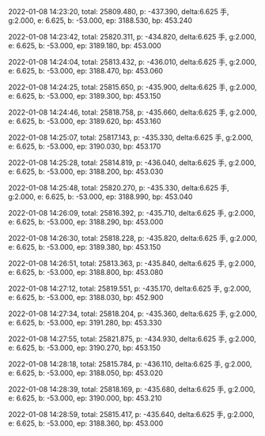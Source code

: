 2022-01-08 14:23:20, total: 25809.480, p: -437.390, delta:6.625 手, g:2.000, e: 6.625, b: -53.000, ep: 3188.530, bp: 453.240

2022-01-08 14:23:42, total: 25820.311, p: -434.820, delta:6.625 手, g:2.000, e: 6.625, b: -53.000, ep: 3189.180, bp: 453.000

2022-01-08 14:24:04, total: 25813.432, p: -436.010, delta:6.625 手, g:2.000, e: 6.625, b: -53.000, ep: 3188.470, bp: 453.060

2022-01-08 14:24:25, total: 25815.650, p: -435.900, delta:6.625 手, g:2.000, e: 6.625, b: -53.000, ep: 3189.300, bp: 453.150

2022-01-08 14:24:46, total: 25818.758, p: -435.660, delta:6.625 手, g:2.000, e: 6.625, b: -53.000, ep: 3189.620, bp: 453.160

2022-01-08 14:25:07, total: 25817.143, p: -435.330, delta:6.625 手, g:2.000, e: 6.625, b: -53.000, ep: 3190.030, bp: 453.170

2022-01-08 14:25:28, total: 25814.819, p: -436.040, delta:6.625 手, g:2.000, e: 6.625, b: -53.000, ep: 3188.200, bp: 453.030

2022-01-08 14:25:48, total: 25820.270, p: -435.330, delta:6.625 手, g:2.000, e: 6.625, b: -53.000, ep: 3188.990, bp: 453.040

2022-01-08 14:26:09, total: 25816.392, p: -435.710, delta:6.625 手, g:2.000, e: 6.625, b: -53.000, ep: 3188.290, bp: 453.000

2022-01-08 14:26:30, total: 25818.228, p: -435.820, delta:6.625 手, g:2.000, e: 6.625, b: -53.000, ep: 3189.380, bp: 453.150

2022-01-08 14:26:51, total: 25813.363, p: -435.840, delta:6.625 手, g:2.000, e: 6.625, b: -53.000, ep: 3188.800, bp: 453.080

2022-01-08 14:27:12, total: 25819.551, p: -435.170, delta:6.625 手, g:2.000, e: 6.625, b: -53.000, ep: 3188.030, bp: 452.900

2022-01-08 14:27:34, total: 25818.204, p: -435.360, delta:6.625 手, g:2.000, e: 6.625, b: -53.000, ep: 3191.280, bp: 453.330

2022-01-08 14:27:55, total: 25821.875, p: -434.930, delta:6.625 手, g:2.000, e: 6.625, b: -53.000, ep: 3190.270, bp: 453.150

2022-01-08 14:28:18, total: 25815.784, p: -436.110, delta:6.625 手, g:2.000, e: 6.625, b: -53.000, ep: 3188.050, bp: 453.020

2022-01-08 14:28:39, total: 25818.169, p: -435.680, delta:6.625 手, g:2.000, e: 6.625, b: -53.000, ep: 3190.000, bp: 453.210

2022-01-08 14:28:59, total: 25815.417, p: -435.640, delta:6.625 手, g:2.000, e: 6.625, b: -53.000, ep: 3188.360, bp: 453.000